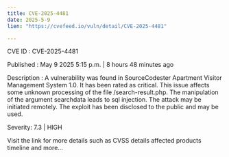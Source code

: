 ```yaml
---
title: CVE-2025-4481
date: 2025-5-9
lien: "https://cvefeed.io/vuln/detail/CVE-2025-4481"

---
```


CVE ID : CVE-2025-4481

Published :  May 9
2025
5:15 p.m. | 8 hours
48 minutes ago

Description : A vulnerability was found in SourceCodester Apartment Visitor Management System 1.0. It has been rated as critical. This issue affects some unknown processing of the file /search-result.php. The manipulation of the argument searchdata leads to sql injection. The attack may be initiated remotely. The exploit has been disclosed to the public and may be used.

Severity: 7.3 | HIGH

Visit the link for more details
such as CVSS details
affected products
timeline
and more...
